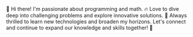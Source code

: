 👋 Hi there! I'm passionate about programming and math.
🔥 Love to dive deep into challenging problems and explore innovative solutions. 
🧠 Always thrilled to learn new technologies and broaden my horizons.
Let's connect and continue to expand our knowledge and skills together! 🌟


<!--
**thgjjkl/thgjjkl** is a ✨ _special_ ✨ repository because its `README.md` (this file) appears on your GitHub profile.

Here are some ideas to get you started:

- 🔭 I’m currently working on ...
- 🌱 I’m currently learning ...
- 👯 I’m looking to collaborate on ...
- 🤔 I’m looking for help with ...
- 💬 Ask me about ...
- 📫 How to reach me: ...
- 😄 Pronouns: ...
- ⚡ Fun fact: ...
-->
